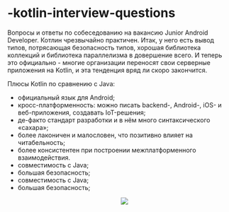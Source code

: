 # -kotlin-interview-questions
Вопросы и ответы по собеседованию на вакансию Junior Android Developer.
Котлин чрезвычайно практичен. Итак, у него есть вывод типов, потрясающая безопасность типов, хорошая библиотека коллекций и библиотека параллелизма в довершение всего. И теперь это официально - многие организации переносят свои серверные приложения на Kotlin, и эта тенденция вряд ли скоро закончится. 

Плюсы Kotlin по сравнению с Java:
+ официальный язык для Android;
+ кросс-платформенность: можно писать backend-, Android-, iOS- и веб-приложения, создавать IoT-решения;
+ де-факто стандарт разработки и в нём много синтаксического «сахара»;
+ более лаконичен и малословен, что позитивно влияет на читабельность;
+ более консистентен при построении межплатформенного взаимодействия.
+  совместимость с Java;
+ большая безопасность;
+ совместимость с Java;
+ большая безопасность;
  <p align="center">
  <a href="https://www.fullstack.cafe">
  <img src="https://raw.githubusercontent.com/abhisheknaiidu/abhisheknaiidu/master/code.gif">
  </a>
</p>

